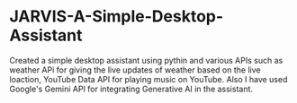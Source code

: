 # JARVIS-A-Simple-Desktop-Assistant
Created a simple desktop assistant using pythin and various APIs such as weather APi for giving the live updates of weather based on the live loaction, YouTube Data API for playing music on YouTube.
Also I have used Google's Gemini API for integrating Generative AI in the assistant.
